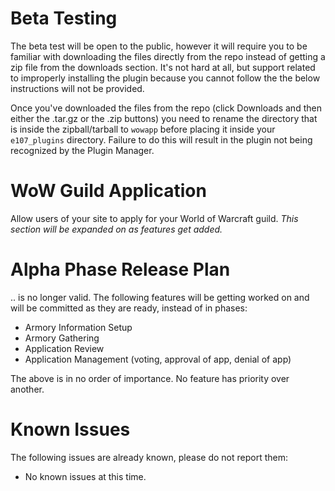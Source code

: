 # Beta Testing

The beta test will be open to the public, however it will require you to be familiar with downloading the files directly from the repo instead of getting
a zip file from the downloads section. It's not hard at all, but support related to improperly installing the plugin because you cannot follow the the below instructions
will not be provided.

Once you've downloaded the files from the repo (click Downloads and then either the .tar.gz or the .zip buttons) you need to rename the directory that is inside the zipball/tarball
to `wowapp` before placing it inside your `e107_plugins` directory. Failure to do this will result in the plugin not being recognized by the Plugin Manager.

# WoW Guild Application

Allow users of your site to apply for your World of Warcraft guild. *This section will be expanded on as features get added.*

# Alpha Phase Release Plan

.. is no longer valid. The following features will be getting worked on and will be committed as they are ready, instead of in phases:

* Armory Information Setup
* Armory Gathering
* Application Review
* Application Management (voting, approval of app, denial of app)

The above is in no order of importance. No feature has priority over another.

# Known Issues

The following issues are already known, please do not report them:

* No known issues at this time.